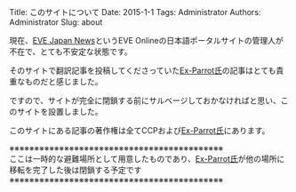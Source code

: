 Title: このサイトについて
Date: 2015-1-1
Tags: Administrator
Authors: Administrator
Slug: about

現在、[EVE Japan News](https://eveonline-news.info/)というEVE Onlineの日本語ポータルサイトの管理人が不在で、とても不安定な状態です。

そのサイトで翻訳記事を投稿してくださっていた[Ex-Parrot氏](https://twitter.com/ISD_Parrot)の記事はとても貴重なものだと感じました。

ですので、サイトが完全に閉鎖する前にサルベージしておかなければと思い、このサイトを設置しました。

このサイトにある記事の著作権は全てCCPおよび[Ex-Parrot氏](https://twitter.com/ISD_Parrot)にあります。

※※※※※※※※※※※※※※※※※※※※※※※※※※※※※※※※※※※※※※※※※※※  
ここは一時的な避難場所として用意したものであり、[Ex-Parrot氏](https://twitter.com/ISD_Parrot)が他の場所に移転を完了した後は閉鎖する予定です  
※※※※※※※※※※※※※※※※※※※※※※※※※※※※※※※※※※※※※※※※※※※